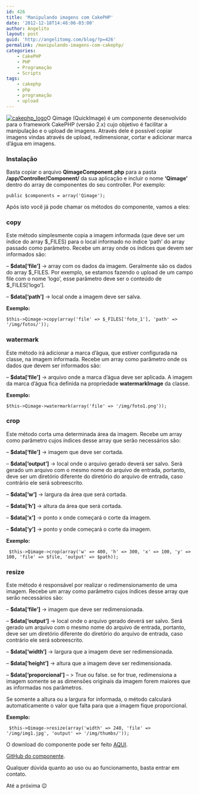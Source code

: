 ```yaml
---
id: 426
title: 'Manipulando imagens com CakePHP'
date: '2012-12-18T14:48:06-03:00'
author: Angelito
layout: post
guid: 'http://angelitomg.com/blog/?p=426'
permalink: /manipulando-imagens-com-cakephp/
categories:
    - CakePHP
    - PHP
    - Programação
    - Scripts
tags:
    - cakephp
    - php
    - programação
    - upload
---
```


[![cakephp_logo](http://angelitomg.github.io/wp-content/uploads/2012/12/cakephp_logo_250_trans.png)](http://angelitomg.github.io/wp-content/uploads/2012/12/cakephp_logo_250_trans.png)O Qimage (QuickImage) é um componente desenvolvido para o framework CakePHP (versão 2.x) cujo objetivo é facilitar a manipulação e o upload de imagens. Através dele é possível copiar imagens vindas através de upload, redimensionar, cortar e adicionar marca d’água em imagens.

### Instalação

Basta copiar o arquivo **QimageComponent.php** para a pasta **/app/Controller/Component/** da sua aplicação e incluir o nome **‘Qimage’** dentro do array de componentes do seu controller. Por exemplo:

`public $components = array('Qimage');`

Após isto você já pode chamar os métodos do componente, vamos a eles:

### copy

Este método simplesmente copia a imagem informada (que deve ser um índice do array $\_FILES) para o local informado no índice ‘path’ do array passado como parâmetro. Recebe um array onde os índices que devem ser informados são:

– **$data\[‘file’\]**  -&gt; array com os dados da imagem. Geralmente são os dados do array $\_FILES. Por exemplo, se estamos fazendo o upload de um campo file com o nome ‘logo’, esse parâmetro deve ser o conteúdo de $\_FILES\[‘logo’\].

– **$data\[‘path’\]** -&gt; local onde a imagem deve ser salva.

**Exemplo:**

`$this->Qimage->copy(array('file' => $_FILES['foto_1'], 'path' => '/img/fotos/'));`

### watermark

Este método irá adicionar a marca d’água, que estiver configurada na classe, na imagem informada. Recebe um array como parâmetro onde os dados que devem ser informados são:

– **$data\[‘file’\]** -&gt; arquivo onde a marca d’água deve ser aplicada. A imagem da marca d’água fica definida na propriedade **watermarkImage** da classe.

**Exemplo:**

`$this->Qimage->watermark(array('file' => '/img/foto1.png'));`

### crop

Este método corta uma determinada área da imagem. Recebe um array como parâmetro cujos índices desse array que serão necessários são:

– **$data\[‘file’\]** -&gt; imagem que deve ser cortada.

– **$data\[‘output’\]** -&gt; local onde o arquivo gerado deverá ser salvo. Será gerado um arquivo com o mesmo nome do arquivo de entrada, portanto, deve ser um diretório diferente do diretório do arquivo de entrada, caso contrário ele será sobreescrito.

– **$data\[‘w’\]** -&gt; largura da área que será cortada.

– **$data\[‘h’\]** -&gt; altura da área que será cortada.

– **$data\[‘x’\]** -&gt; ponto x onde começará o corte da imagem.

– **$data\[‘y’\]** -&gt; ponto y onde começará o corte da imagem.

**Exemplo:**

` $this->Qimage->crop(array('w' => 400, 'h' => 300, 'x' => 100, 'y' => 100, 'file' => $file, 'output' => $path));`

### resize

Este método é responsável por realizar o redimensionamento de uma imagem. Recebe um array como parâmetro cujos índices desse array que serão necessários são:

– **$data\[‘file’\]** -&gt; imagem que deve ser redimensionada.

– **$data\[‘output’\]** -&gt; local onde o arquivo gerado deverá ser salvo. Será gerado um arquivo com o mesmo nome do arquivo de entrada, portanto, deve ser um diretório diferente do diretório do arquivo de entrada, caso contrário ele será sobreescrito.

– **$data\[‘width’\]** -&gt; largura que a imagem deve ser redimensionada.

– **$data\[‘height’\]** -&gt; altura que a imagem deve ser redimensionada.

– **$data\[‘proporcional’\]** – &gt; True ou false. se for true, redimensiona a imagem somente se as dimensões originais da imagem forem maiores que as informadas nos parâmetros.

Se somente a altura ou a largura for informada, o método calculará automaticamente o valor que falta para que a imagem fique proporcional.

**Exemplo:**

` $this->Qimage->resize(array('width' => 240, 'file' => '/img/img1.jpg', 'output' => '/img/thumbs/'));`

O download do componente pode ser feito [AQUI](https://angelitomg.github.io/downloads/QimageComponent.zip).

[GitHub do componente](https://github.com/angelitomg/qimagecomponent).

Qualquer dúvida quanto ao uso ou ao funcionamento, basta entrar em contato.

Até a próxima 😉